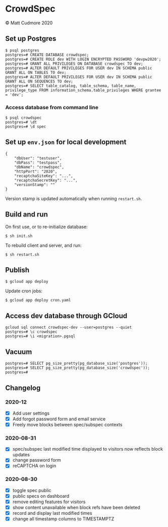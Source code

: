 # CrowdSpec

© Matt Cudmore 2020

## Set up Postgres

```
$ psql postgres
postgres=# CREATE DATABASE crowdspec;
postgres=# CREATE ROLE dev WITH LOGIN ENCRYPTED PASSWORD 'devpw2020';
postgres=# GRANT ALL PRIVILEGES ON DATABASE crowdspec TO dev;
postgres=# ALTER DEFAULT PRIVILEGES FOR USER dev IN SCHEMA public GRANT ALL ON TABLES TO dev;
postgres=# ALTER DEFAULT PRIVILEGES FOR USER dev IN SCHEMA public GRANT ALL ON SEQUENCES TO dev;
postgres=# SELECT table_catalog, table_schema, table_name, privilege_type FROM information_schema.table_privileges WHERE grantee = 'dev';
```

### Access database from command line

```
$ psql crowdspec
postgres=# \dt
postgres=# \d spec
```

## Set up `env.json` for local development

```
{
	"dbUser": "testuser",
	"dbPass": "testpass",
	"dbName": "crowdspec",
	"httpPort": "2020",
	"recaptchaSiteKey": "...",
	"recaptchaSecretKey": "...",
	"versionStamp": ""
}
```

Version stamp is updated automatically when running `restart.sh`.

## Build and run

On first use, or to re-initialize database:
```
$ sh init.sh
```

To rebuild client and server, and run:
```
$ sh restart.sh
```

## Publish

```
$ gcloud app deploy
```

Update cron jobs:

```
$ gcloud app deploy cron.yaml
```

## Access dev database through GCloud

```
gcloud sql connect crowdspec-dev --user=postgres --quiet
postgres=# \c crowdspec
postgres=# \i <migration>.pgsql
```

## Vacuum

```
postgres=# SELECT pg_size_pretty(pg_database_size('postgres'));
postgres=# SELECT pg_size_pretty(pg_database_size('crowdspec'));
postgres=#
```

## Changelog

### 2020-12

- [x] Add user settings
- [x] Add forgot password form and email service
- [x] Freely move blocks between spec/subspec contexts

### 2020-08-31

- [x] spec/subspec last modified time displayed to visitors now reflects block updates
- [x] change password form
- [x] reCAPTCHA on login

### 2020-08-30

- [x] toggle spec public
- [x] public specs on dashboard
- [x] remove editing features for visitors
- [x] show content unavailable when block refs have been deleted
- [x] record and display last modified times
- [x] change all timestamp columns to TIMESTAMPTZ
